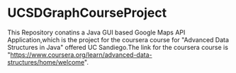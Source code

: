# UCSDGraphCourseProject
This Repository conatins a Java GUI based Google Maps API Application,which is the project for the coursera course for "Advanced Data Structures in Java" offered UC Sandiego.The link for the coursera course is "https://www.coursera.org/learn/advanced-data-structures/home/welcome".

